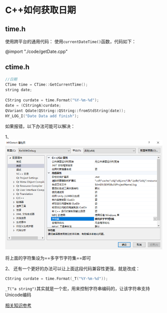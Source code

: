 # C++如何获取日期

## time.h

使用跨平台的通用代码：
使用`currentDateTime()`函数，代码如下：

@import "./code/getDate.cpp"

## ctime.h

```cpp
//日期
CTime time = CTime::GetCurrentTime();
string date;

CString curdate = time.Format("%Y-%m-%d");
date = (CStringA)curdate;
QVariant Qdate(QString::QString::fromStdString(date));
HY_LOG_I("Date Data add finish");
```        

如果报错，以下办法可能可以解决：

1、
![](asset/CTimeError.png)

将上面的字符集设为==多字节字符集==即可

2、
还有一个更好的办法可以让上面这段代码兼容性更强，就是改成：

```cpp
CString curdate = time.Format(_T("%Y-%m-%d"));
```

`_T("a string")`其实就是一个宏，用来控制字符串编码的，让该字符串支持Unicode编码

[相关知识参考](https://www.cnblogs.com/devcjq/articles/2430693.html)
